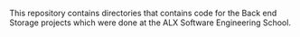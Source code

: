 This repository contains directories that contains code for the Back end Storage projects which were done at the ALX Software Engineering School.
